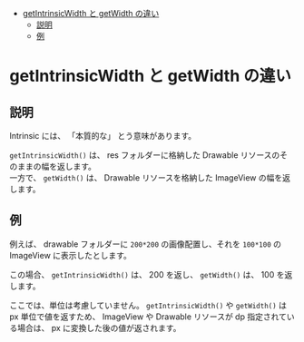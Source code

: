 - [getIntrinsicWidth と getWidth の違い](#getintrinsicwidth-と-getwidth-の違い)
  - [説明](#説明)
  - [例](#例)


# getIntrinsicWidth と getWidth の違い

## 説明

Intrinsic には、 「本質的な」 とう意味があります。

`getIntrinsicWidth()` は、 res フォルダーに格納した Drawable リソースのそのままの幅を返します。  
一方で、 `getWidth()` は、 Drawable リソースを格納した ImageView の幅を返します。


## 例

例えば、 drawable フォルダーに `200*200` の画像配置し、それを `100*100` の ImageView に表示したとします。

この場合、 `getIntrinsicWidth()` は、 200 を返し、 `getWidth()` は、 100 を返します。

ここでは、単位は考慮していません。 `getIntrinsicWidth()` や `getWidth()` は px 単位で値を返すため、 ImageView や Drawable リソースが dp 指定されている場合は、 px に変換した後の値が返されます。


